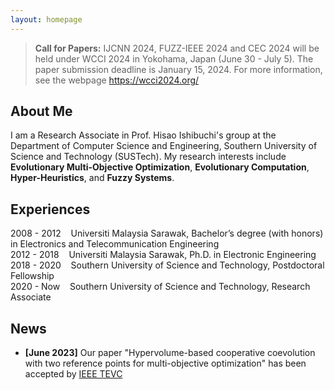 ```yaml
---
layout: homepage
---
```


> **Call for Papers:** IJCNN 2024, FUZZ-IEEE 2024 and CEC 2024 will be held under WCCI 2024 in Yokohama, Japan (June 30 - July 5). The paper submission deadline is January 15, 2024. For more information, see the webpage https://wcci2024.org/

## About Me
I am a Research Associate in Prof. Hisao Ishibuchi's group at the Department of Computer Science and Engineering, Southern University of Science and Technology (SUSTech).
My research interests include **Evolutionary Multi-Objective Optimization**, **Evolutionary Computation**, **Hyper-Heuristics**, and **Fuzzy Systems**. 

## Experiences 
2008 - 2012 &nbsp;&nbsp; Universiti Malaysia Sarawak, Bachelor’s degree (with honors) in Electronics and Telecommunication Engineering  
2012 - 2018 &nbsp;&nbsp; Universiti Malaysia Sarawak, Ph.D. in Electronic Engineering  
2018 - 2020 &nbsp;&nbsp;  Southern University of Science and Technology, Postdoctoral Fellowship  
2020 - Now  &nbsp;&nbsp;  Southern University of Science and Technology, Research Associate  

## News

- **[June 2023]** Our paper "Hypervolume-based cooperative coevolution with two reference points for multi-objective optimization" has been accepted by [IEEE TEVC](https://ieeexplore.ieee.org/abstract/document/10155313)


